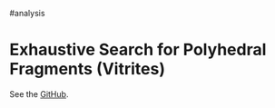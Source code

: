 #analysis
# Exhaustive Search for Polyhedral Fragments (Vitrites)
See the [GitHub](http://github.com/vitroid/Vitrite).

